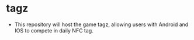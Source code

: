 # tagz
- This repository will host the game tagz, allowing users with Android and IOS to compete in daily NFC tag.
